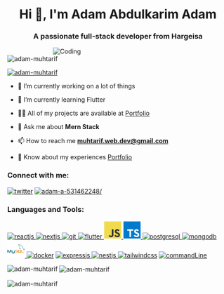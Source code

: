 <h1 align="center">Hi 👋, I'm Adam Abdulkarim Adam</h1>
<h3 align="center">A passionate full-stack developer from Hargeisa</h3>
<img align ="right" alt ="Coding" width ="400" 
src ="https://cdn.dribbble.com/users/1162077/screenshots/3848914/programmer.gif">

<p align="left"> <img src="https://komarev.com/ghpvc/?username=adam-muhtarif&label=Profile%20views&color=0e75b6&style=flat" alt="adam-muhtarif" /> </p>

<p align="left"> <a href="https://github.com/ryo-ma/github-profile-trophy"><img src="https://github-profile-trophy.vercel.app/?username=adam-muhtarif" alt="adam-muhtarif" /></a> </p>

- 🔭 I’m currently working on a lot of things

- 🌱 I’m currently learning Flutter

- 👨‍💻 All of my projects are available at [Portfolio](https://aadam-samakaab.vercel.app/)

- 💬 Ask me about **Mern Stack**

- 📫 How to reach me **muhtarif.web.dev@gmail.com**

- 📄 Know about my experiences [Portfolio](https://aadam-samakaab.vercel.app/About)


<h3 align="left">Connect with me:</h3>
<p align="left">
<a href="https://twitter.com/Adam_Samakab" target="blank"><img align="center" src="https://raw.githubusercontent.com/rahuldkjain/github-profile-readme-generator/master/src/images/icons/Social/twitter.svg" alt="twitter" height="30" width="40" /></a>
<a href="https://www.linkedin.com/in/adam-a-531462248" target="blank"><img align="center" src="https://raw.githubusercontent.com/rahuldkjain/github-profile-readme-generator/master/src/images/icons/Social/linked-in-alt.svg" alt="adam-a-531462248/" height="30" width="40" /></a>
</p>

<h3 align="left">Languages and Tools:</h3>
<p align="left">
  <a href="#" target="_blank" rel="noreferrer"> <img src="https://w7.pngwing.com/pngs/79/518/png-transparent-js-react-js-logo-react-react-native-logos-icon-thumbnail.png" alt="reactjs" width="40" height="40"/> </a> 
  <a href="#" target="_blank" rel="noreferrer"> <img src="https://w7.pngwing.com/pngs/906/753/png-transparent-nextjs-illustration-thumbnail.png" alt="nextjs" width="40" height="40"/> </a> 
  <a href="https://git-scm.com/" target="_blank" rel="noreferrer"> <img src="https://www.vectorlogo.zone/logos/git-scm/git-scm-icon.svg" alt="git" width="40" height="40"/> </a> 
  <a href="https://www.w3.org/html/" target="_blank" rel="noreferrer"> <img src="https://encrypted-tbn0.gstatic.com/images?q=tbn:ANd9GcRBgjfXhLFiTbASWw6Wz6o3ySlPhHPJdWis8A&s" alt="flutter" width="40" height="40"/> </a> 
  <a href="https://developer.mozilla.org/en-US/docs/Web/JavaScript" target="_blank" rel="noreferrer"> <img src="https://raw.githubusercontent.com/devicons/devicon/master/icons/javascript/javascript-original.svg" alt="javascript" width="40" height="40"/> </a>
  <a href="https://www.typescriptlang.org/" target="_blank" rel="noreferrer"> <img src="https://raw.githubusercontent.com/devicons/devicon/master/icons/typescript/typescript-original.svg" alt="typescript" width="40" height="40"/> </a>
  <a href="https://www.typescriptlang.org/" target="_blank" rel="noreferrer"> <img src="https://encrypted-tbn0.gstatic.com/images?q=tbn:ANd9GcTH8kxkUW0hXJ5PzGb1XJQAS7GK0frdLjifMg&s" alt="postgresql" width="40" height="40"/> </a>
  <a href="https://www.typescriptlang.org/" target="_blank" rel="noreferrer"> <img src="https://w7.pngwing.com/pngs/115/190/png-transparent-mongodb-original-logo-icon-thumbnail.png" alt="mongodb" width="40" height="40"/> </a>
  <a href="https://www.mysql.com/" target="_blank" rel="noreferrer"> <img src="https://raw.githubusercontent.com/devicons/devicon/master/icons/mysql/mysql-original-wordmark.svg" alt="mysql" width="40" height="40"/> </a>
  <a href="https://www.typescriptlang.org/" target="_blank" rel="noreferrer"> <img src="https://www.vikingsoftware.com/wp-content/uploads/2024/02/Docker.png" alt="docker" width="40" height="40"/></a> 
  <a href="https://www.typescriptlang.org/" target="_blank" rel="noreferrer"> <img src="https://w7.pngwing.com/pngs/925/447/png-transparent-express-js-node-js-javascript-mongodb-node-js-text-trademark-logo-thumbnail.png" alt="expressjs" width="40" height="40"/> </a>
  <a href="https://www.typescriptlang.org/" target="_blank" rel="noreferrer"> <img src="https://spng.pinpng.com/pngs/s/208-2082662_logo-nestjs-nest-js-hd-png-download.png" alt="nestjs" width="40" height="40"/>
  <a href="https://www.typescriptlang.org/" target="_blank" rel="noreferrer"> <img src="https://upload.wikimedia.org/wikipedia/commons/thumb/d/d5/Tailwind_CSS_Logo.svg/2560px-Tailwind_CSS_Logo.svg.png" alt="tailwindcss" width="40" height="40"/></a>
  <a href="https://www.typescriptlang.org/" target="_blank" rel="noreferrer"> <img src="https://w7.pngwing.com/pngs/704/597/png-transparent-computer-icons-command-line-interface-linux-system-console-command-line-icon-miscellaneous-text-rectangle-thumbnail.png" alt="commandLine" width="40" height="40"/></a> 
</p>

<p><img align="left" src="https://github-readme-stats.vercel.app/api/top-langs?username=adam-muhtarif&show_icons=true&locale=en&layout=compact" alt="adam-muhtarif" /></p>

<p>&nbsp;<img align="center" src="https://github-readme-stats.vercel.app/api?username=adam-muhtarif&show_icons=true&locale=en" alt="adam-muhtarif" /></p>

<p><img align="center" src="https://github-readme-streak-stats.herokuapp.com/?user=adam-muhtarif&" alt="adam-muhtarif" /></p>
